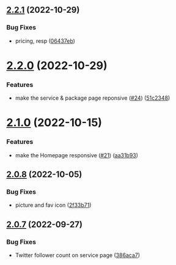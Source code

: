 ## [2.2.1](https://github.com/Pradumnasaraf/Pradumnasaraf.github.io/compare/v2.2.0...v2.2.1) (2022-10-29)


### Bug Fixes

* pricing, resp ([06437eb](https://github.com/Pradumnasaraf/Pradumnasaraf.github.io/commit/06437eb1e881a60c164f046bc90b9eeb1a17342c))



# [2.2.0](https://github.com/Pradumnasaraf/Pradumnasaraf.github.io/compare/v2.1.0...v2.2.0) (2022-10-29)


### Features

* make the service & package page reponsive ([#24](https://github.com/Pradumnasaraf/Pradumnasaraf.github.io/issues/24)) ([51c2348](https://github.com/Pradumnasaraf/Pradumnasaraf.github.io/commit/51c234825d5c63e3f75f67b80b1c01636fe34406))



# [2.1.0](https://github.com/Pradumnasaraf/Pradumnasaraf.github.io/compare/v2.0.8...v2.1.0) (2022-10-15)


### Features

* make the Homepage responsive ([#21](https://github.com/Pradumnasaraf/Pradumnasaraf.github.io/issues/21)) ([aa31b93](https://github.com/Pradumnasaraf/Pradumnasaraf.github.io/commit/aa31b932a1c56a66263b783ffae3ed5cdbcc2aea))



## [2.0.8](https://github.com/Pradumnasaraf/Pradumnasaraf.github.io/compare/v2.0.7...v2.0.8) (2022-10-05)


### Bug Fixes

* picture and fav icon ([2f33b71](https://github.com/Pradumnasaraf/Pradumnasaraf.github.io/commit/2f33b71d1d681017018553caa46230c03f22308e))



## [2.0.7](https://github.com/Pradumnasaraf/Pradumnasaraf.github.io/compare/v2.0.6...v2.0.7) (2022-09-27)


### Bug Fixes

* Twitter follower count on service page ([386aca7](https://github.com/Pradumnasaraf/Pradumnasaraf.github.io/commit/386aca71cf256a1a7670fcd7c865a0d396a87473))



